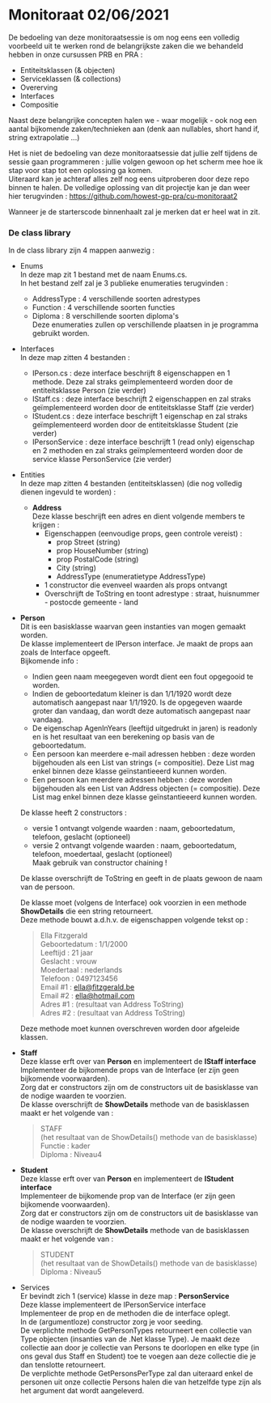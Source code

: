 # Monitoraat 02/06/2021

De bedoeling van deze monitoraatsessie is om nog eens een volledig voorbeeld uit te werken rond de belangrijkste zaken die we behandeld hebben in onze cursussen PRB en PRA : 
  * Entiteitsklassen  (& objecten)
  * Serviceklassen  (& collections)
  * Overerving 
  * Interfaces
  * Compositie  
  
Naast deze belangrijke concepten halen we - waar mogelijk - ook nog een aantal bijkomende zaken/technieken aan (denk aan nullables, short hand if, string extrapolatie ...)

Het is niet de bedoeling van deze monitoraatsessie dat jullie zelf tijdens de sessie gaan programmeren : jullie volgen gewoon op het scherm mee hoe ik stap voor stap tot een oplossing ga komen.  
Uiteraard kan je achteraf alles zelf nog eens uitproberen door deze repo binnen te halen.
De volledige oplossing van dit projectje kan je dan weer hier terugvinden : https://github.com/howest-gp-pra/cu-monitoraat2 

Wanneer je de starterscode binnenhaalt zal je merken dat er heel wat in zit.

### De class library 

In de class library zijn 4 mappen aanwezig : 
  * Enums  
    In deze map zit 1 bestand met de naam Enums.cs.  
    In het bestand zelf zal je 3 publieke enumeraties terugvinden :   
      * AddressType : 4 verschillende soorten adrestypes  
      * Function : 4 verschillende soorten functies  
      * Diploma : 8 verschillende soorten diploma's  
    Deze enumeraties zullen op verschillende plaatsen in je programma gebruikt worden.
  * Interfaces  
    In deze map zitten 4 bestanden : 
      * IPerson.cs : deze interface beschrijft 8 eigenschappen en 1 methode.  Deze zal straks geïmplementeerd worden door de entiteitsklasse Person (zie verder)   
      * IStaff.cs : deze interface beschrijft 2 eigenschappen en zal straks geïmplementeerd worden door de entiteitsklasse Staff (zie verder)  
      * IStudent.cs : deze interface beschrijft 1 eigenschap en zal straks geïmplementeerd worden door de entiteitsklasse Student (zie verder)
      * IPersonService : deze interface beschrijft 1 (read only) eigenschap en 2 methoden en zal straks geïmplementeerd worden door de service klasse PersonService (zie verder)
  * Entities   
    In deze map zitten 4 bestanden (entiteitsklassen) (die nog volledig dienen ingevuld te worden) :   
    * **Address**   
      Deze klasse beschrijft een adres en dient volgende members te krijgen :   
        * Eigenschappen (eenvoudige props, geen controle vereist) :   
          * prop Street (string)  
          * prop HouseNumber (string)  
          * prop PostalCode (string)  
          * City (string)  
          * AddressType (enumeratietype AddressType)
        * 1 constructor die evenveel waarden als props ontvangt  
        * Overschrijft de ToString en toont  adrestype : straat, huisnummer - postocde gemeente - land
  * **Person**  
    Dit is een basisklasse waarvan geen instanties van mogen gemaakt worden.  
    De klasse implementeert de IPerson interface.  Je maakt de props aan zoals de Interface opgeeft.  
    Bijkomende info : 
      * Indien geen naam meegegeven wordt dient een fout opgegooid te worden.  
      * Indien de geboortedatum kleiner is dan 1/1/1920 wordt deze automatisch aangepast naar 1/1/1920.  Is de opgegeven waarde groter dan vandaag, dan wordt deze automatisch aangepast naar vandaag.    
      * De eigenschap AgenInYears (leeftijd uitgedrukt in jaren) is readonly en is het resultaat van een berekening op basis van de geboortedatum.  
      * Een persoon kan meerdere e-mail adressen hebben : deze worden bijgehouden als een List van strings (= compositie).  Deze List mag enkel binnen deze klasse geïnstantieeerd kunnen worden.  
      * Een persoon kan meerdere adressen hebben : deze worden bijgehouden als een List van Address objecten (= compositie).  Deze List mag enkel binnen deze klasse geïnstantieeerd kunnen worden.  
    
    De klasse heeft 2 constructors :  
      * versie 1 ontvangt volgende waarden : naam, geboortedatum, telefoon, geslacht (optioneel)  
      * versie 2 ontvangt volgende waarden : naam, geboortedatum, telefoon, moedertaal, geslacht (optioneel)  
    Maak gebruik van constructor chaining !    
    
    De klasse overschrijft de ToString en geeft in de plaats gewoon de naam van de persoon.  
    
    De klasse moet (volgens de Interface) ook voorzien in een methode **ShowDetails** die een string retourneert.   
    Deze methode bouwt a.d.h.v. de eigenschappen volgende tekst op : 
    
    > Ella Fitzgerald   
    > Geboortedatum : 1/1/2000  
    > Leeftijd : 21 jaar  
    > Geslacht : vrouw  
    > Moedertaal : nederlands  
    > Telefoon : 0497123456  
    > Email #1 : ella@fitzgerald.be  
    > Email #2 : ella@hotmail.com  
    > Adres #1 : (resultaat van Address ToString)  
    > Adres #2 : (resultaat van Address ToString)  
      
    Deze methode moet kunnen overschreven worden door afgeleide klassen.    
    
  * **Staff**  
    Deze klasse erft over van **Person** en implementeert de **IStaff interface**   
    Implementeer de bijkomende props van de Interface (er zijn geen bijkomende voorwaarden).  
    Zorg dat er constructors zijn om de constructors uit de basisklasse van de nodige waarden te voorzien.  
    De klasse overschrijft de **ShowDetails** methode van de basisklassen maakt er het volgende van :   
    
    > STAFF  
    > (het resultaat van de ShowDetails() methode van de basisklasse)  
    > Functie : kader  
    > Diploma : Niveau4  
      
  * **Student**  
    Deze klasse erft over van **Person** en implementeert de **IStudent interface**  
    Implementeer de bijkomende prop van de Interface (er zijn geen bijkomende voorwaarden).  
    Zorg dat er constructors zijn om de constructors uit de basisklasse van de nodige waarden te voorzien.  
    De klasse overschrijft de **ShowDetails** methode van de basisklassen maakt er het volgende van :   
    
    > STUDENT  
    > (het resultaat van de ShowDetails() methode van de basisklasse)  
    > Diploma : Niveau5   
   
  * Services   
    Er bevindt zich 1 (service) klasse in deze map : **PersonService**   
    Deze klasse implementeert de IPersonService interface  
    Implementeer de prop en de methoden die de interface oplegt.   
    In de (argumentloze) constructor zorg je voor seeding.   
    De verplichte methode GetPersonTypes retourneert een collectie van Type objecten (insanties van de .Net klasse Type).  Je maakt deze collectie aan door je collectie van Persons te doorlopen en elke type (in ons geval dus Staff en Student) toe te voegen aan deze collectie die je dan tenslotte retourneert.   
    De verplichte methode GetPersonsPerType zal dan uiteraard enkel de personen uit onze collectie Persons halen die van hetzelfde type zijn als het argument dat wordt aangeleverd.  
    
